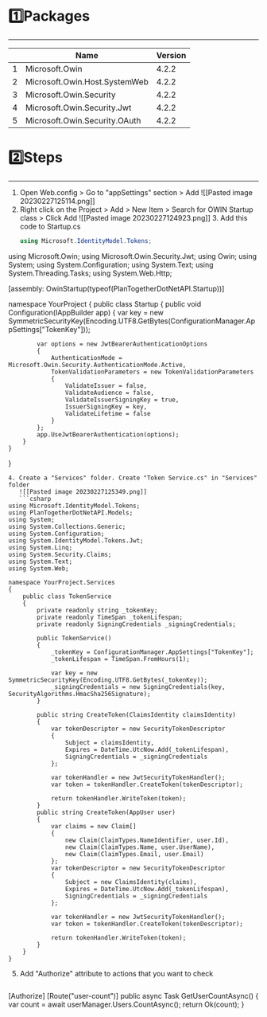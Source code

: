 # 1️⃣Packages
---
| | Name | Version |
|-|-|-|
|1| Microsoft.Owin | 4.2.2 |
|2| Microsoft.Owin.Host.SystemWeb| 4.2.2|
|3| Microsoft.Owin.Security| 4.2.2|
|4| Microsoft.Owin.Security.Jwt| 4.2.2|
|5| Microsoft.Owin.Security.OAuth| 4.2.2|

# 2️⃣Steps
---
1. Open Web.config > Go to "appSettings" section > Add ![[Pasted image 20230227125114.png]]
2. Right click on the Project > Add > New Item > Search for OWIN Startup class > Click Add ![[Pasted image 20230227124923.png]]
   3. Add this code to Startup.cs
      ```csharp
      using Microsoft.IdentityModel.Tokens;
using Microsoft.Owin;
using Microsoft.Owin.Security.Jwt;
using Owin;
using System;
using System.Configuration;
using System.Text;
using System.Threading.Tasks;
using System.Web.Http;

[assembly: OwinStartup(typeof(PlanTogetherDotNetAPI.Startup))]

namespace YourProject
{
    public class Startup
    {
        public void Configuration(IAppBuilder app)
        {
            var key = new SymmetricSecurityKey(Encoding.UTF8.GetBytes(ConfigurationManager.AppSettings["TokenKey"]));

            var options = new JwtBearerAuthenticationOptions
            {
                AuthenticationMode = Microsoft.Owin.Security.AuthenticationMode.Active,
                TokenValidationParameters = new TokenValidationParameters
                {
                    ValidateIssuer = false,
                    ValidateAudience = false,
                    ValidateIssuerSigningKey = true,
                    IssuerSigningKey = key,
                    ValidateLifetime = false
                }
            };
            app.UseJwtBearerAuthentication(options);
        }
    }
}

```
4. Create a "Services" folder. Create "Token Service.cs" in "Services" folder
   ![[Pasted image 20230227125349.png]]
   ```csharp
using Microsoft.IdentityModel.Tokens;
using PlanTogetherDotNetAPI.Models;
using System;
using System.Collections.Generic;
using System.Configuration;
using System.IdentityModel.Tokens.Jwt;
using System.Linq;
using System.Security.Claims;
using System.Text;
using System.Web;

namespace YourProject.Services
{
    public class TokenService
    {
        private readonly string _tokenKey;
        private readonly TimeSpan _tokenLifespan;
        private readonly SigningCredentials _signingCredentials;

        public TokenService()
        {
            _tokenKey = ConfigurationManager.AppSettings["TokenKey"];
            _tokenLifespan = TimeSpan.FromHours(1);

            var key = new SymmetricSecurityKey(Encoding.UTF8.GetBytes(_tokenKey));
            _signingCredentials = new SigningCredentials(key, SecurityAlgorithms.HmacSha256Signature);
        }

        public string CreateToken(ClaimsIdentity claimsIdentity)
        {
            var tokenDescriptor = new SecurityTokenDescriptor
            {
                Subject = claimsIdentity,
                Expires = DateTime.UtcNow.Add(_tokenLifespan),
                SigningCredentials = _signingCredentials
            };

            var tokenHandler = new JwtSecurityTokenHandler();
            var token = tokenHandler.CreateToken(tokenDescriptor);

            return tokenHandler.WriteToken(token);
        }
        public string CreateToken(AppUser user)
        {
            var claims = new Claim[]
            {
                new Claim(ClaimTypes.NameIdentifier, user.Id),
                new Claim(ClaimTypes.Name, user.UserName),
                new Claim(ClaimTypes.Email, user.Email)
            };
            var tokenDescriptor = new SecurityTokenDescriptor
            {
                Subject = new ClaimsIdentity(claims),
                Expires = DateTime.UtcNow.Add(_tokenLifespan),
                SigningCredentials = _signingCredentials
            };

            var tokenHandler = new JwtSecurityTokenHandler();
            var token = tokenHandler.CreateToken(tokenDescriptor);

            return tokenHandler.WriteToken(token);
        }
    }
}
```
5. Add "Authorize" attribute to actions that you want to check
   ```csharp
[Authorize]
[Route("user-count")]
public async Task<IHttpActionResult> GetUserCountAsync()
{
	var count = await userManager.Users.CountAsync();
	return Ok(count);
}
```